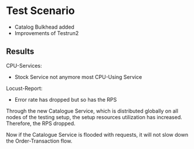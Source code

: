# Test Scenario

- Catalog Bulkhead added
- Improvements of Testrun2

## Results

CPU-Services:

- Stock Service not anymore most CPU-Using Service

Locust-Report:

- Error rate has dropped but so has the RPS

Through the new Catalogue Service, which is distributed globally on all nodes of the testing setup, the setup resources utilization has increased.
Therefore, the RPS dropped.

Now if the Catalogue Service is flooded with requests, it will not slow down the Order-Transaction flow.
